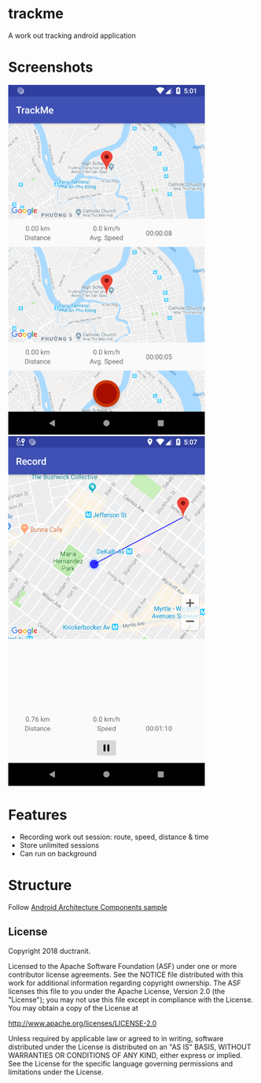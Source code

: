 # trackme
A work out tracking android application

# Screenshots

![Screenshot1](https://raw.githubusercontent.com/ductranit/trackme/master/Screenshots/screenshot1.png)
![Screenshot3](https://raw.githubusercontent.com/ductranit/trackme/master/Screenshots/screenshot3.png)

# Features
- Recording work out session: route, speed, distance & time
- Store unlimited sessions
- Can run on background

# Structure
Follow [Android Architecture Components sample](https://github.com/googlesamples/android-architecture-components)

License
-------

Copyright 2018 ductranit.

Licensed to the Apache Software Foundation (ASF) under one or more contributor
license agreements.  See the NOTICE file distributed with this work for
additional information regarding copyright ownership.  The ASF licenses this
file to you under the Apache License, Version 2.0 (the "License"); you may not
use this file except in compliance with the License.  You may obtain a copy of
the License at

http://www.apache.org/licenses/LICENSE-2.0

Unless required by applicable law or agreed to in writing, software
distributed under the License is distributed on an "AS IS" BASIS, WITHOUT
WARRANTIES OR CONDITIONS OF ANY KIND, either express or implied.  See the
License for the specific language governing permissions and limitations under
the License.
